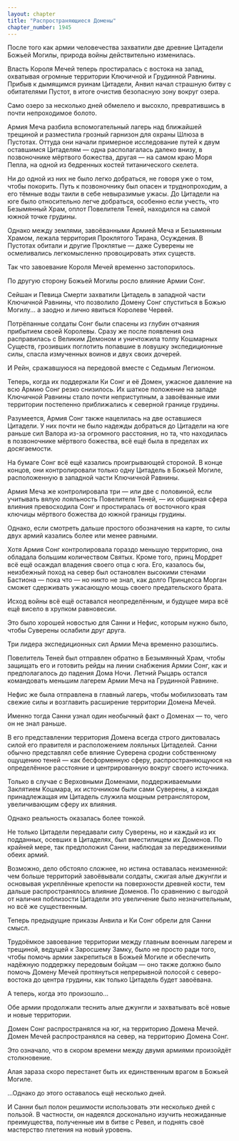 ```yaml
---
layout: chapter
title: "Распространяющиеся Домены"
chapter_number: 1945
---
```




После того как армии человечества захватили две древние Цитадели Божьей Могилы, природа войны действительно изменилась.

Власть Короля Мечей теперь простиралась с востока на запад, охватывая огромные территории Ключичной и Грудинной Равнины. Прибыв к дымящимся руинам Цитадели, Анвил начал страшную битву с обитателями Пустот, в итоге очистив безопасную зону вокруг озера.

Само озеро за несколько дней обмелело и высохло, превратившись в почти непроходимое болото.

Армия Меча разбила вспомогательный лагерь над ближайшей трещиной и разместила грозный гарнизон для охраны Шлюза в Пустотах. Оттуда они начали примерное исследование путей к двум оставшимся Цитаделям — одна располагалась далеко внизу, в позвоночнике мёртвого божества, другая — на самом краю Моря Пепла, на одной из бедренных костей титанического скелета.

Ни до одной из них не было легко добраться, не говоря уже о том, чтобы покорить. Путь к позвоночнику был опасен и труднопроходим, а его тёмные воды таили в себе невыразимые ужасы. До Цитадели на юге было относительно легче добраться, особенно если учесть, что Безымянный Храм, оплот Повелителя Теней, находился на самой южной точке грудины.

Однако между землями, завоёванными Армией Меча и Безымянным Храмом, лежала территория Проклятого Тирана, Осуждения. В Пустотах обитали и другие Проклятые — даже Суверены не осмеливались легкомысленно провоцировать этих существ.

Так что завоевание Короля Мечей временно застопорилось.

По другую сторону Божьей Могилы росло влияние Армии Сонг.

Сейшан и Певица Смерти захватили Цитадель в западной части Ключичной Равнины, что позволило Домену Сонг спуститься в Божью Могилу... а заодно и лично явиться Королеве Червей.

Потрёпанные солдаты Сонг были спасены из глубин отчаяния прибытием своей Королевы. Сразу же после появления она расправилась с Великим Демоном и уничтожила толпу Кошмарных Существ, грозивших поглотить попавшие в ловушку экспедиционные силы, спасла измученных воинов и двух своих дочерей.

И Рейн, сражавшуюся на передовой вместе с Седьмым Легионом.

Теперь, когда их поддержали Ки Сонг и её Домен, ужасное давление на всю Армию Сонг резко снизилось. Их шаткое положение на западе Ключичной Равнины стало почти неприступным, а завоёванные ими территории постепенно приближались к северной границе грудины.

Разумеется, Армия Сонг также нацелилась на две оставшиеся Цитадели. У них почти не было надежды добраться до Цитадели на юге раньше сил Валора из-за огромного расстояния, но та, что находилась в позвоночнике мёртвого божества, всё ещё была в пределах их досягаемости.

На бумаге Сонг всё ещё казались проигрывающей стороной. В конце концов, они контролировали только одну Цитадель в Божьей Могиле, расположенную в западной части Ключичной Равнины.

Армия Меча же контролировала три — или две с половиной, если учитывать вялую лояльность Повелителя Теней, — их обширная сфера влияния превосходила Сонг и простиралась от восточного края ключицы мёртвого божества до южной границы грудины.

Однако, если смотреть дальше простого обозначения на карте, то силы двух армий казались более или менее равными.

Хотя Армия Сонг контролировала гораздо меньшую территорию, она обладала большим количеством Святых. Кроме того, принц Мордрет всё ещё осаждал владения своего отца с юга. Его, казалось бы, неизбежный поход на север был остановлен высокими стенами Бастиона — пока что — но никто не знал, как долго Принцесса Морган сможет сдерживать ужасающую мощь своего предательского брата.

Исход войны всё ещё оставался неопределённым, и будущее мира всё ещё висело в хрупком равновесии.

Это было хорошей новостью для Санни и Нефис, которым нужно было, чтобы Суверены ослабили друг друга.

Три лидера экспедиционных сил Армии Меча временно разошлись.

Повелитель Теней был отправлен обратно в Безымянный Храм, чтобы защищать его и готовить рейды на линии снабжения Армии Сонг, как и предполагалось до падения Дома Ночи. Летний Рыцарь остался командовать меньшим лагерем Армии Меча на Грудинной Равнине.

Нефис же была отправлена в главный лагерь, чтобы мобилизовать там свежие силы и возглавить расширение территории Домена Мечей.

Именно тогда Санни узнал один необычный факт о Доменах — то, чего он не знал раньше.

В его представлении территория Домена всегда строго диктовалась силой его правителя и расположением лояльных Цитаделей. Санни обычно представлял себе влияние Суверена сродни собственному ощущению теней — как бесформенную сферу, распространяющуюся на определённое расстояние и центрированную вокруг своего источника.

Только в случае с Верховными Доменами, поддерживаемыми Заклятием Кошмара, их источником были сами Суверены, а каждая принадлежащая им Цитадель служила мощным ретранслятором, увеличивающим сферу их влияния.

Однако реальность оказалась более тонкой.

Не только Цитадели передавали силу Суверены, но и каждый из их подданных, осевших в Цитаделях, был вместилищем их Доменов. По крайней мере, так предположил Санни, наблюдая за передвижениями обеих армий.

Возможно, дело обстояло сложнее, но истина оставалась неизменной: чем больше территорий завоёвывали солдаты, сжигая алые джунгли и основывая укреплённые крепости на поверхности древней кости, тем дальше распространялось влияние Доменов. По сравнению с выгодой от наличия поблизости Цитадели это увеличение было незначительным, но всё же существенным.

Теперь предыдущие приказы Анвила и Ки Сонг обрели для Санни смысл.

Трудоёмкое завоевание территории между главным военным лагерем и трещиной, ведущей к Заросшему Замку, было не просто ради того, чтобы помочь армии закрепиться в Божьей Могиле и обеспечить надёжную поддержку передовым бойцам — оно также должно было помочь Домену Мечей протянуться непрерывной полосой с северо-востока до центра грудины, как только Цитадель будет завоёвана.

А теперь, когда это произошло...

Обе армии продолжали теснить алые джунгли и захватывать всё новые и новые территории.

Домен Сонг распространялся на юг, на территорию Домена Мечей. Домен Мечей распространялся на север, на территорию Домена Сонг.

Это означало, что в скором времени между двумя армиями произойдёт столкновение.

Алая зараза скоро перестанет быть их единственным врагом в Божьей Могиле.

...Однако до этого оставалось ещё несколько дней.

И Санни был полон решимости использовать эти несколько дней с пользой. В частности, он надеялся досконально изучить неожиданные преимущества, полученные им в битве с Ревел, и поднять своё мастерство плетения на новый уровень.

